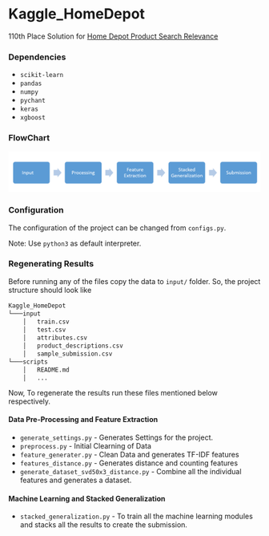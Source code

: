 # Kaggle_HomeDepot

110th Place Solution for [Home Depot Product Search Relevance][kaggle_home]

### Dependencies
- `scikit-learn`
- `pandas`
- `numpy`
- `pychant`
- `keras`
- `xgboost`

### FlowChart
![Flow Chart Image](doc/Processing.PNG)

### Configuration
The configuration of the project can be changed from `configs.py`.

Note: Use `python3` as default interpreter.

### Regenerating Results
Before running any of the files copy the data to `input/` folder. So, the project structure should look like

```
Kaggle_HomeDepot
└───input
    │   train.csv
    │   test.csv
    │   attributes.csv
    │   product_descriptions.csv
    │   sample_submission.csv
└───scripts
    │   README.md
    │   ...
```

Now, To regenerate the results run these files mentioned below respectively.

#### Data Pre-Processing and Feature Extraction

- `generate_settings.py` - Generates Settings for the project.
- `preprocess.py` - Initial Clearning of Data
- `feature_generater.py` - Clean Data and generates TF-IDF features
- `features_distance.py` - Generates distance and counting features
- `generate_dataset_svd50x3_distance.py` - Combine all the individual features and generates a dataset.

#### Machine Learning and Stacked Generalization

- `stacked_generalization.py` - To train all the machine learning modules and stacks all the results to create the submission.

[//]: # (These are reference links used in the body of this note and get stripped out when the markdown processor does its job. There is no need to format nicely because it shouldn't be seen. Thanks SO - http://stackoverflow.com/questions/4823468/store-comments-in-markdown-syntax)


   [kaggle_home]: <https://www.kaggle.com/c/home-depot-product-search-relevance>
